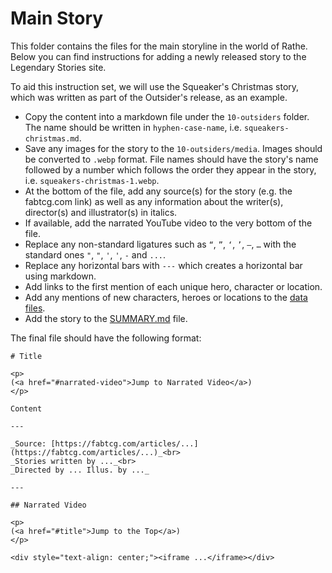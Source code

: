 # Main Story

This folder contains the files for the main storyline in the world of Rathe. Below you can find instructions for adding a newly released story to the Legendary Stories site.

To aid this instruction set, we will use the Squeaker's Christmas story, which was written as part of the Outsider's release, as an example.

* Copy the content into a markdown file under the `10-outsiders` folder. The name should be written in `hyphen-case-name`, i.e. `squeakers-christmas.md`.
* Save any images for the story to the `10-outsiders/media`. Images should be converted to `.webp` format. File names should have the story's name followed by a number which follows the order they appear in the story, i.e. `squeakers-christmas-1.webp`.
* At the bottom of the file, add any source(s) for the story (e.g. the fabtcg.com link) as well as any information about the writer(s), director(s) and illustrator(s) in italics.
* If available, add the narrated YouTube video to the very bottom of the file.
* Replace any non-standard ligatures such as `“`, `”`, `‘`, `’`, `—`, `…` with the standard ones `"`, `"`, `'`, `'`, `-` and `...`.
* Replace any horizontal bars with `---` which creates a horizontal bar using markdown.
* Add links to the first mention of each unique hero, character or location.
* Add any mentions of new characters, heroes or locations to the [data files](../data).
* Add the story to the [SUMMARY.md](../SUMMARY.md) file.

The final file should have the following format:

```
# Title

<p>
(<a href="#narrated-video">Jump to Narrated Video</a>)
</p>

Content

---

_Source: [https://fabtcg.com/articles/...](https://fabtcg.com/articles/...)_<br>
_Stories written by ..._<br>
_Directed by ... Illus. by ..._

---

## Narrated Video

<p>
(<a href="#title">Jump to the Top</a>)
</p>

<div style="text-align: center;"><iframe ...</iframe></div>
```
